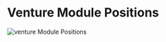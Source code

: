 Venture Module Positions
====
![venture Module Positions](http://localhost:8888/builder/joomla-template/data/venture/images/positions/venture-modules.jpg 'venture Module Positions')

